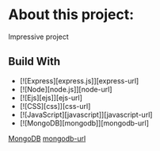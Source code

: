 # About this project:

Impressive project

## Build With

- [![Express][express.js]][express-url]
- [![Node][node.js]][node-url]
- [![Ejs][ejs]][ejs-url]
- [![CSS][css]][css-url]
- [![JavaScript][javascript]][javascript-url]
- [![MongoDB][mongodb]][mongodb-url]

<!-- MARKDOWN LINKS & IMAGES -->
<!-- https://www.markdownguide.org/basic-syntax/#reference-style-links -->

[MongoDB](https://img.shields.io/badge/MongoDB-%234ea94b.svg?style=for-the-badge&logo=mongodb&logoColor=white)
[mongodb-url](https://www.mongodb.com/docs/)
